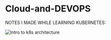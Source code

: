 # Cloud-and-DEVOPS

NOTES I MADE WHILE LEARNING KUBERNETES:

![Intro to k8s architecture](https://wry-washer-047.notion.site/k8s-architecture-6bd13f466f8a42728c892d6468c8c948)
